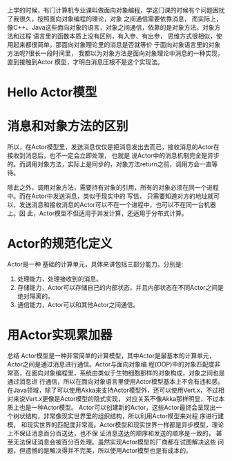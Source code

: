 
上学的时候，有⻔计算机专业课叫做面向对象编程，学这⻔课的时候有个问题困扰了我很久，按照面向对象编程的理论，对象 之间通信需要依靠消息，
而实际上，像C++、Java这些面向对象的语言，对象之间通信，依靠的是对象方法。对象方法和过程 语言里的函数本质上没有区别，有入参、有出参，
思维方式很相似，使用起来都很简单。那面向对象理论里的消息是否就等价 于面向对象语言里的对象方法呢?很⻓一段时间里，
我都以为对象方法是面向对象理论中消息的一种实现，直到接触到Actor 模型，才明白消息压根不是这个实现法。


# Hello Actor模型


# 消息和对象方法的区别

所以，在Actor模型里，发送消息仅仅是把消息发出去而已，接收消息的Actor在接收到消息后，也不一定会立即处理，
也就是 说Actor中的消息机制完全是异步的。而调用对象方法，实际上是同步的，对象方法return之前，调用方会一直等待。

除此之外，调用对象方法，需要持有对象的引用，所有的对象必须在同一个进程中。而在Actor中发送消息，类似于现实中的 写信，
只需要知道对方的地址就可以，发送消息和接收消息的Actor可以不在一个进程中，也可以不在同一台机器上。因 此，Actor模型不但适用于并发计算，还适用于分布式计算。


# Actor的规范化定义

Actor是一种
基础的计算单元，具体来讲包括三部分能力，分别是:
1. 处理能力，处理接收到的消息。
2. 存储能力，Actor可以存储自己的内部状态，并且内部状态在不同Actor之间是绝对隔离的。
3. 通信能力，Actor可以和其他Actor之间通信。



# 用Actor实现累加器



总结
Actor模型是一种非常简单的计算模型，其中Actor是最基本的计算单元，Actor之间是通过消息进行通信。Actor与面向对象编
程(OOP)中的对象匹配度非常高，在面向对象编程里，系统由类似于生物细胞那样的对象构成，对象之间也是通过消息进 行通信，所以在面向对象语言里使用Actor模型基本上不会有违和感。
在Java领域，除了可以使用Akka来支持Actor模型外，还可以使用Vert.x，不过相对来说Vert.x更像是Actor模型的隐式实现， 对应关系不像Akka那样明显，不过本质上也是一种Actor模型。
Actor可以创建新的Actor，这些Actor最终会呈现出一个树状结构，非常像现实世界里的组织结构，所以利用Actor模型来对程 序进行建模，
和现实世界的匹配度非常高。Actor模型和现实世界一样都是异步模型，理论上不保证消息百分百送达，也不保 证消息送达的顺序和发送的顺序是一致的，
甚至无法保证消息会被百分百处理。虽然实现Actor模型的厂商都在试图解决这些 问题，但遗憾的是解决得并不完美，所以使用Actor模型也是有成本的。